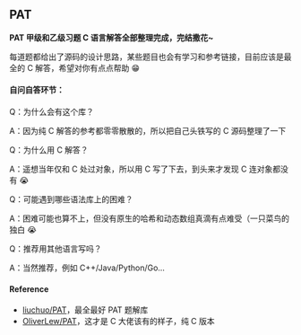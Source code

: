 ## PAT
**PAT 甲级和乙级习题 C 语言解答全部整理完成，完结撒花~**

每道题都给出了源码的设计思路，某些题目也会有学习和参考链接，目前应该是最全的 C 解答，希望对你有点点帮助 :grin:

#### 自问自答环节：

Q：为什么会有这个库？

A：因为纯 C 解答的参考都零零散散的，所以把自己头铁写的 C 源码整理了一下

Q：为什么用 C 解答？

A：遥想当年仅和 C 处过对象，所以用 C 写了下去，到头来才发现 C 连对象都没有 :sob:

Q：可能遇到哪些语法库上的困难？

A：困难可能也算不上，但没有原生的哈希和动态数组真滴有点难受（一只菜鸟的独白 :sob:

Q：推荐用其他语言写吗？

A：当然推荐，例如 C++/Java/Python/Go...

#### Reference
* [liuchuo/PAT](https://github.com/liuchuo/PAT)，最全最好 PAT 题解库
* [OliverLew/PAT](https://github.com/OliverLew/PAT)，这才是 C 大佬该有的样子，纯 C 版本
